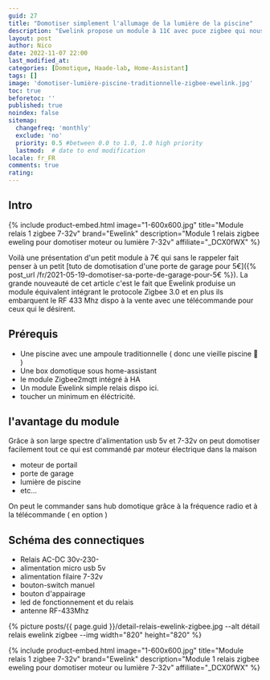 ```yaml
---
guid: 27
title: "Domotiser simplement l'allumage de la lumière de la piscine"
description: "Ewelink propose un module à 11€ avec puce zigbee qui nous permet de domotiser la lumière traditionnelle d'une piscine"
layout: post
author: Nico
date: 2022-11-07 22:00
last_modified_at: 
categories: [Domotique, Haade-lab, Home-Assistant]
tags: []
image: 'domotiser-lumière-piscine-traditionnelle-zigbee-ewelink.jpg'
toc: true
beforetoc: ''
published: true
noindex: false
sitemap:
  changefreq: 'monthly'
  exclude: 'no'
  priority: 0.5 #between 0.0 to 1.0, 1.0 high priority
  lastmod:  # date to end modification
locale: fr_FR
comments: true
rating:  
---
```





## Intro

{% include product-embed.html image="1-600x600.jpg" title="Module relais 1 zigbee 7-32v" brand="Ewelink" description="Module 1 relais zigbee eweling pour domotiser moteur ou lumière 7-32v" affiliate="_DCX0fWX" %}

Voilà une présentation d'un petit module à 7€ qui sans le rappeler fait penser à un petit [tuto de domotisation d'une porte de garage pour 5€]({% post_url /fr/2021-05-19-domotiser-sa-porte-de-garage-pour-5€ %}).
La grande nouveauté de cet article c'est le fait que Ewelink produise un module équivalent intégrant le protocole Zigbee 3.0 et en plus ils embarquent le RF 433 Mhz dispo à la vente avec une télécommande pour ceux qui le désirent.

## Prérequis
- Une piscine avec une ampoule traditionnelle ( donc une vieille piscine 🤪 )
- Une box domotique sous home-assistant
- le module Zigbee2mqtt intégré à HA
- Un module Ewelink simple relais dispo ici.
- toucher un minimum en éléctricité.

## l'avantage du module

Grâce à son large spectre d'alimentation usb 5v et 7-32v
on peut domotiser facilement tout ce qui est commandé par moteur électrique dans la maison
- moteur de portail
- porte de garage
- lumière de piscine
- etc...

On peut le commander sans hub domotique grâce à la fréquence radio et à la télécommande ( en option )

## Schéma des connectiques

- Relais AC-DC 30v-230-
- alimentation micro usb 5v
- alimentation filaire 7-32v
- bouton-switch manuel
- bouton d'appairage
- led de fonctionnement et du relais
- antenne RF-433Mhz

{% picture posts/{{ page.guid }}/detail-relais-ewelink-zigbee.jpg --alt détail relais ewelink zigbee --img width="820" height="820" %}

{% include product-embed.html image="1-600x600.jpg" title="Module relais 1 zigbee 7-32v" brand="Ewelink" description="Module 1 relais zigbee eweling pour domotiser moteur ou lumière 7-32v" affiliate="_DCX0fWX" %}
